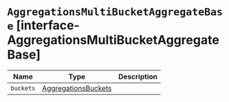 # `AggregationsMultiBucketAggregateBase` [interface-AggregationsMultiBucketAggregateBase]

| Name | Type | Description |
| - | - | - |
| `buckets` | [AggregationsBuckets](./AggregationsBuckets.md)<TBucket> | &nbsp; |
